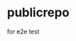 # publicrepo
for e2e test


































































































































































































































































































































































































































































































































































































































































































































































































































































































































































































































































































































































































































































































































































































































































































































































































































































































































































































































































































































































































































































































































































































